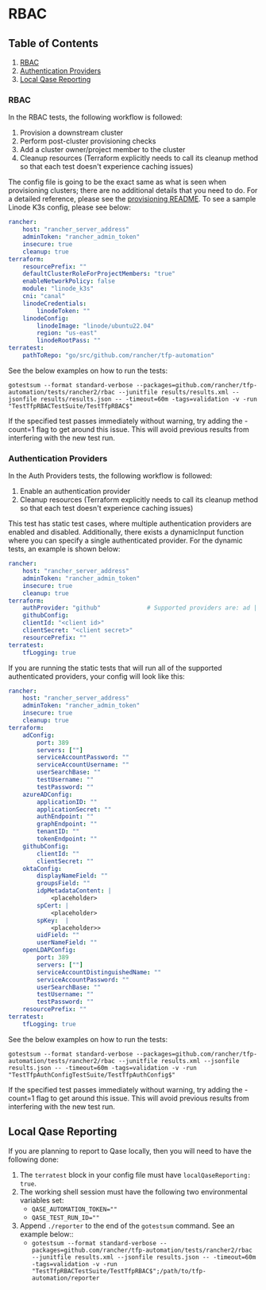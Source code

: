 # RBAC

## Table of Contents
1. [RBAC](#RBAC)
2. [Authentication Providers](#Authentication-Providers)
3. [Local Qase Reporting](#Local-Qase-Reporting)

### RBAC

In the RBAC tests, the following workflow is followed:

1. Provision a downstream cluster
2. Perform post-cluster provisioning checks
3. Add a cluster owner/project member to the cluster
4. Cleanup resources (Terraform explicitly needs to call its cleanup method so that each test doesn't experience caching issues)

The config file is going to be the exact same as what is seen when provisioning clusters; there are no additional details that you need to do. For a detailed reference, please see the [provisioning README](../provisioning/README.md). To see a sample Linode K3s config, please see below:

```yaml
rancher:
    host: "rancher_server_address"
    adminToken: "rancher_admin_token"
    insecure: true
    cleanup: true
terraform:
    resourcePrefix: ""
    defaultClusterRoleForProjectMembers: "true"
    enableNetworkPolicy: false
    module: "linode_k3s"
    cni: "canal"
    linodeCredentials:
        linodeToken: ""
    linodeConfig:
        linodeImage: "linode/ubuntu22.04"
        region: "us-east"
        linodeRootPass: ""
terratest:
    pathToRepo: "go/src/github.com/rancher/tfp-automation"
```

See the below examples on how to run the tests:

`gotestsum --format standard-verbose --packages=github.com/rancher/tfp-automation/tests/rancher2/rbac --junitfile results/results.xml --jsonfile results/results.json -- -timeout=60m -tags=validation -v -run "TestTfpRBACTestSuite/TestTfpRBAC$"`

If the specified test passes immediately without warning, try adding the -count=1 flag to get around this issue. This will avoid previous results from interfering with the new test run.

### Authentication Providers

In the Auth Providers tests, the following workflow is followed:

1. Enable an authentication provider
2. Cleanup resources (Terraform explicitly needs to call its cleanup method so that each test doesn't experience caching issues)

This test has static test cases, where multiple authentication providers are enabled and disabled. Additionally, there exists a dynamicInput function where you can specify a single authenticated provider. For the dynamic tests, an example is shown below:

```yaml
rancher:
    host: "rancher_server_address"
    adminToken: "rancher_admin_token"
    insecure: true
    cleanup: true
terraform:
    authProvider: "github"             # Supported providers are: ad | azureAD | github | okta | openLDAP
    githubConfig:
    clientId: "<client id>"
    clientSecret: "<client secret>"
    resourcePrefix: ""
terratest:
    tfLogging: true
```

If you are running the static tests that will run all of the supported authenticated providers, your config will look like this:

```yaml
rancher:
    host: "rancher_server_address"
    adminToken: "rancher_admin_token"
    insecure: true
    cleanup: true
terraform:
    adConfig:
        port: 389
        servers: [""]
        serviceAccountPassword: ""
        serviceAccountUsername: ""
        userSearchBase: ""
        testUsername: ""
        testPassword: ""
    azureADConfig:
        applicationID: ""
        applicationSecret: ""
        authEndpoint: ""
        graphEndpoint: ""
        tenantID: ""
        tokenEndpoint: ""
    githubConfig:
        clientId: ""
        clientSecret: ""
    oktaConfig:
        displayNameField: ""
        groupsField: ""
        idpMetadataContent: |
            <placeholder>
        spCert: |
            <placeholder>
        spKey:  |
            <placeholder>>
        uidField: ""
        userNameField: ""
    openLDAPConfig:
        port: 389
        servers: [""]
        serviceAccountDistinguishedName: ""
        serviceAccountPassword: ""
        userSearchBase: ""
        testUsername: ""
        testPassword: ""
    resourcePrefix: ""
terratest:
    tfLogging: true
```

See the below examples on how to run the tests:

`gotestsum --format standard-verbose --packages=github.com/rancher/tfp-automation/tests/rancher2/rbac --junitfile results.xml --jsonfile results.json -- -timeout=60m -tags=validation -v -run "TestTfpAuthConfigTestSuite/TestTfpAuthConfig$"`

If the specified test passes immediately without warning, try adding the -count=1 flag to get around this issue. This will avoid previous results from interfering with the new test run.

## Local Qase Reporting
If you are planning to report to Qase locally, then you will need to have the following done:
1. The `terratest` block in your config file must have `localQaseReporting: true`.
2. The working shell session must have the following two environmental variables set:
     - `QASE_AUTOMATION_TOKEN=""`
     - `QASE_TEST_RUN_ID=""`
3. Append `./reporter` to the end of the `gotestsum` command. See an example below::
     - `gotestsum --format standard-verbose --packages=github.com/rancher/tfp-automation/tests/rancher2/rbac --junitfile results.xml --jsonfile results.json -- -timeout=60m -tags=validation -v -run "TestTfpRBACTestSuite/TestTfpRBAC$";/path/to/tfp-automation/reporter`